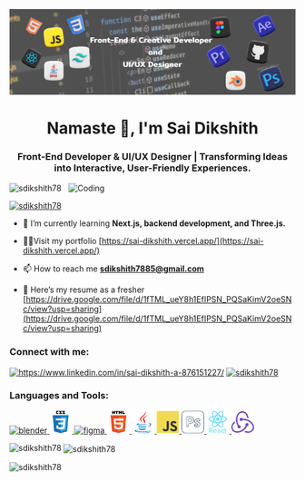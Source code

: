![logo](https://github.com/SDikshith78/SDikshith78/blob/main/Github%20banner.png)
<h1 align="center">Namaste 🙏, I'm Sai Dikshith</h1>
<h3 align="center">Front-End Developer & UI/UX Designer | Transforming Ideas into Interactive, User-Friendly Experiences.</h3>
<img align="right" alt="Coding" width="400" src="https://cdn.dribbble.com/users/1162077/screenshots/3848914/programmer.gif">

<p align="left"> <img src="https://komarev.com/ghpvc/?username=sdikshith78&label=Profile%20views&color=0e75b6&style=flat" alt="sdikshith78" /> </p>

<p align="left"> <a href="https://github.com/ryo-ma/github-profile-trophy"><img src="https://github-profile-trophy.vercel.app/?username=sdikshith78" alt="sdikshith78" /></a> </p>

- 🌱 I’m currently learning **Next.js, backend development, and Three.js.**

- 👨‍💻Visit my portfolio [https://sai-dikshith.vercel.app/](https://sai-dikshith.vercel.app/)

- 📫 How to reach me **sdikshith7885@gmail.com**

- 📄 Here’s my resume as a fresher [https://drive.google.com/file/d/1fTML_ueY8h1EfIPSN_PQSaKimV2oeSNc/view?usp=sharing](https://drive.google.com/file/d/1fTML_ueY8h1EfIPSN_PQSaKimV2oeSNc/view?usp=sharing)

<h3 align="left">Connect with me:</h3>
<p align="left">
<a href="https://linkedin.com/in/https://www.linkedin.com/in/sai-dikshith-a-876151227/" target="blank"><img align="center" src="https://raw.githubusercontent.com/rahuldkjain/github-profile-readme-generator/master/src/images/icons/Social/linked-in-alt.svg" alt="https://www.linkedin.com/in/sai-dikshith-a-876151227/" height="30" width="40" /></a>
<a href="https://www.behance.net/sdikshith78" target="blank"><img align="center" src="https://raw.githubusercontent.com/rahuldkjain/github-profile-readme-generator/master/src/images/icons/Social/behance.svg" alt="sdikshith78" height="30" width="40" /></a>
</p>

<h3 align="left">Languages and Tools:</h3>
<p align="left"> <a href="https://www.blender.org/" target="_blank" rel="noreferrer"> <img src="https://download.blender.org/branding/community/blender_community_badge_white.svg" alt="blender" width="40" height="40"/> </a> <a href="https://www.w3schools.com/css/" target="_blank" rel="noreferrer"> <img src="https://raw.githubusercontent.com/devicons/devicon/master/icons/css3/css3-original-wordmark.svg" alt="css3" width="40" height="40"/> </a> <a href="https://www.figma.com/" target="_blank" rel="noreferrer"> <img src="https://www.vectorlogo.zone/logos/figma/figma-icon.svg" alt="figma" width="40" height="40"/> </a> <a href="https://www.w3.org/html/" target="_blank" rel="noreferrer"> <img src="https://raw.githubusercontent.com/devicons/devicon/master/icons/html5/html5-original-wordmark.svg" alt="html5" width="40" height="40"/> </a> <a href="https://www.java.com" target="_blank" rel="noreferrer"> <img src="https://raw.githubusercontent.com/devicons/devicon/master/icons/java/java-original.svg" alt="java" width="40" height="40"/> </a> <a href="https://developer.mozilla.org/en-US/docs/Web/JavaScript" target="_blank" rel="noreferrer"> <img src="https://raw.githubusercontent.com/devicons/devicon/master/icons/javascript/javascript-original.svg" alt="javascript" width="40" height="40"/> </a> <a href="https://www.photoshop.com/en" target="_blank" rel="noreferrer"> <img src="https://raw.githubusercontent.com/devicons/devicon/master/icons/photoshop/photoshop-line.svg" alt="photoshop" width="40" height="40"/> </a> <a href="https://reactjs.org/" target="_blank" rel="noreferrer"> <img src="https://raw.githubusercontent.com/devicons/devicon/master/icons/react/react-original-wordmark.svg" alt="react" width="40" height="40"/> </a> <a href="https://redux.js.org" target="_blank" rel="noreferrer"> <img src="https://raw.githubusercontent.com/devicons/devicon/master/icons/redux/redux-original.svg" alt="redux" width="40" height="40"/> </a> </p>

<p><img align="left" src="https://github-readme-stats.vercel.app/api/top-langs?username=sdikshith78&show_icons=true&locale=en&layout=compact" alt="sdikshith78" /></p>

<p>&nbsp;<img align="center" src="https://github-readme-stats.vercel.app/api?username=sdikshith78&show_icons=true&locale=en" alt="sdikshith78" /></p>

<p><img align="center" src="https://github-readme-streak-stats.herokuapp.com/?user=sdikshith78&" alt="sdikshith78" /></p>

